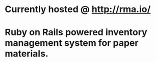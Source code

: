 Currently hosted @ http://rma.io/
=======
Ruby on Rails powered inventory management system for paper materials.
==
